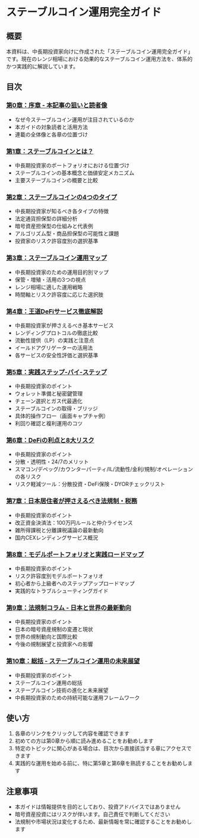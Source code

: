# ステーブルコイン運用完全ガイド

## 概要

本資料は、中長期投資家向けに作成された「ステーブルコイン運用完全ガイド」です。現在のレンジ相場における効果的なステーブルコイン運用方法を、体系的かつ実践的に解説しています。

## 目次

### [第0章：序章 - 本記事の狙いと読者像](chapter0_intro.md)
- なぜ今ステーブルコイン運用が注目されているのか
- 本ガイドの対象読者と活用方法
- 連載の全体像と各章の位置づけ

### [第1章：ステーブルコインとは？](chapter1_what_is_stablecoin.md)
- 中長期投資家のポートフォリオにおける位置づけ
- ステーブルコインの基本概念と価値安定メカニズム
- 主要ステーブルコインの概要と比較

### [第2章：ステーブルコインの4つのタイプ](chapter2_types_of_stablecoins.md)
- 中長期投資家が知るべき各タイプの特徴
- 法定通貨担保型の詳細分析
- 暗号資産担保型の仕組みと代表例
- アルゴリズム型・商品担保型の可能性と課題
- 投資家のリスク許容度別の選択基準

### [第3章：ステーブルコイン運用マップ](chapter3_stablecoin_operation_map.md)
- 中長期投資家のための運用目的別マップ
- 保管・増殖・活用の3つの視点
- レンジ相場に適した運用戦略
- 時間軸とリスク許容度に応じた選択肢

### [第4章：王道DeFiサービス徹底解説](chapter4_defi_services.md)
- 中長期投資家が押さえるべき基本サービス
- レンディングプロトコルの徹底比較
- 流動性提供（LP）の実践と注意点
- イールドアグリゲーターの活用法
- 各サービスの安全性評価と選択基準

### [第5章：実践ステップ-バイ-ステップ](chapter5_practical_steps.md)
- 中長期投資家のポイント
- ウォレット準備と秘密鍵管理
- チェーン選択とガス代最適化
- ステーブルコインの取得・ブリッジ
- 具体的操作フロー（画面キャプチャ例）
- 利回り確認と複利運用のコツ

### [第6章：DeFiの利点と8大リスク](chapter6_defi_benefits_and_risks.md)
- 中長期投資家のポイント
- 分散・透明性・24/7のメリット
- スマコン/デペッグ/カウンターパーティ/IL/流動性/金利/規制/オペレーションの各リスク
- リスク軽減ツール：分散投資・DeFi保険・DYORチェックリスト

### [第7章：日本居住者が押さえるべき法規制・税務](chapter7_regulations_and_taxes.md)
- 中長期投資家のポイント
- 改正資金決済法：100万円ルールと仲介ライセンス
- 雑所得課税と分離課税議論の最新動向
- 国内CEXレンディングサービス概況

### [第8章：モデルポートフォリオと実践ロードマップ](chapter8_model_portfolios.md)
- 中長期投資家のポイント
- リスク許容度別モデルポートフォリオ
- 初心者から上級者へのステップアップロードマップ
- 実践的なトラブルシューティングガイド

### [第9章：法規制コラム - 日本と世界の最新動向](chapter9_regulatory_column.md)
- 中長期投資家のポイント
- 日本の暗号資産規制の変遷と現状
- 世界の規制動向と国際比較
- 今後の規制展望と投資家への影響

### [第10章：総括 - ステーブルコイン運用の未来展望](chapter10_conclusion.md)
- 中長期投資家のポイント
- ステーブルコイン運用の総括
- ステーブルコイン技術の進化と未来展望
- 中長期投資家のための持続可能な運用フレームワーク

## 使い方

1. 各章のリンクをクリックして内容を確認できます
2. 初めての方は第0章から順に読み進めることをお勧めします
3. 特定のトピックに関心がある場合は、目次から直接該当する章にアクセスできます
4. 実践的な運用を始める前に、特に第5章と第6章を熟読することをお勧めします

## 注意事項

- 本ガイドは情報提供を目的としており、投資アドバイスではありません
- 暗号資産投資にはリスクが伴います。自己責任で判断してください
- 法規制や市場状況は変化するため、最新情報を常に確認することをお勧めします
